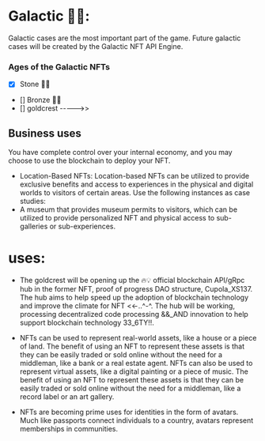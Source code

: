 # Galactic 🏰🌈:

Galactic cases are the most important part of the game. Future galactic cases will be created by the Galactic NFT API Engine.

### Ages of the Galactic NFTs
- [x] Stone 🦕🏰
- [] Bronze 🌹🍒
- [] goldcrest ----->>

## Business uses
You have complete control over your internal economy, and you may choose to use the blockchain to deploy your NFT.

- Location-Based NFTs: Location-based NFTs can be utilized to provide exclusive benefits and access to experiences in the physical and digital worlds to visitors of certain areas.
Use the following instances as case studies:
- A museum that provides museum permits to visitors, which can be utilized to provide personalized NFT and physical access to sub-galleries or sub-experiences.

# uses:

- The goldcrest will be opening up the 🔥💡 official blockchain API/gRpc hub  in the former NFT, proof of progress DAO structure, Cupola_XS137. The hub aims to help speed up the adoption of blockchain technology and improve the climate for NFT <<-..^-^. The hub will be working, processing decentralized code processing &&_AND innovation to help support blockchain technology 33_6TY!!.

- NFTs can be used to represent real-world assets, like a house or a piece of land. The benefit of using an NFT to represent these assets is that they can be easily traded or sold online without the need for a middleman, like a bank or a real estate agent. NFTs can also be used to represent virtual assets, like a digital painting or a piece of music. The benefit of using an NFT to represent these assets is that they can be easily traded or sold online without the need for a middleman, like a record label or an art gallery.

- NFTs are becoming prime uses for identities in the form of avatars. Much like passports connect individuals to a country, avatars represent memberships in communities.

